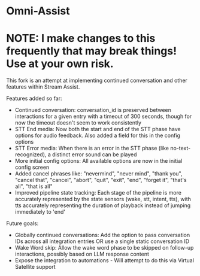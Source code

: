 # Omni-Assist

# NOTE: I make changes to this frequently that may break things! Use at your own risk.

This fork is an attempt at implementing continued conversation and other features within Stream Assist.

Features added so far:
* Continued conversation: conversation_id is preserved between interactions for a given entry with a timeout of 300 seconds, though for now the timeout doesn't seem to work consistently
* STT End media: Now both the start and end of the STT phase have options for audio feedback. Also added a field for this in the config options
* STT Error media: When there is an error in the STT phase (like no-text-recognized), a distinct error sound can be played
* More initial config options: All available options are now in the initial config screen
* Added cancel phrases like: "nevermind", "never mind", "thank you", "cancel that", "cancel",
    "abort", "quit", "exit", "end", "forget it", "that's all", "that is all"
* Improved pipeline state tracking: Each stage of the pipeline is more accurately represented by the state sensors (wake, stt, intent, tts), with tts accurately representing the duration of playback instead of jumping immediately to 'end'

Future goals:
* Globally continued conversations: Add the option to pass conversation IDs across all integration entries OR use a single static conversation ID
* Wake Word skip: Allow the wake word phase to be skipped on follow-up interactions, possibly based on LLM response content
* Expose the integration to automations - Will attempt to do this via Virtual Satellite support
